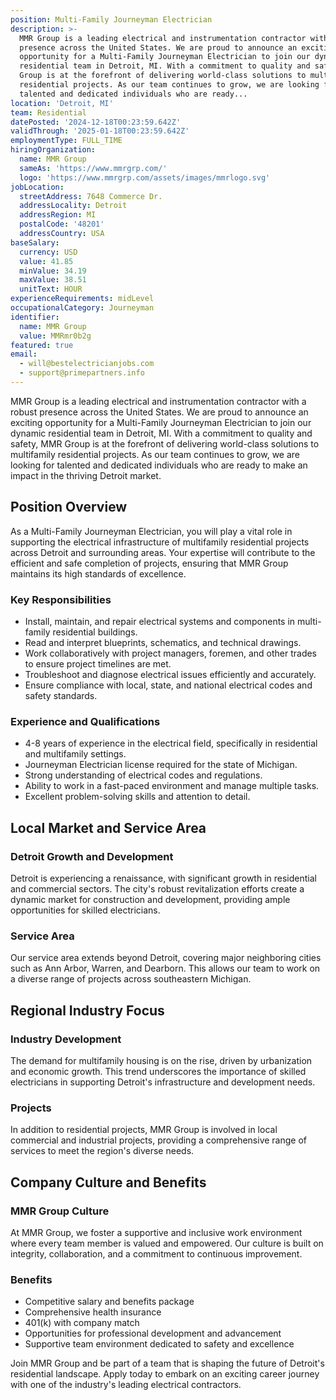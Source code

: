 ```yaml
---
position: Multi-Family Journeyman Electrician
description: >-
  MMR Group is a leading electrical and instrumentation contractor with a robust
  presence across the United States. We are proud to announce an exciting
  opportunity for a Multi-Family Journeyman Electrician to join our dynamic
  residential team in Detroit, MI. With a commitment to quality and safety, MMR
  Group is at the forefront of delivering world-class solutions to multifamily
  residential projects. As our team continues to grow, we are looking for
  talented and dedicated individuals who are ready...
location: 'Detroit, MI'
team: Residential
datePosted: '2024-12-18T00:23:59.642Z'
validThrough: '2025-01-18T00:23:59.642Z'
employmentType: FULL_TIME
hiringOrganization:
  name: MMR Group
  sameAs: 'https://www.mmrgrp.com/'
  logo: 'https://www.mmrgrp.com/assets/images/mmrlogo.svg'
jobLocation:
  streetAddress: 7648 Commerce Dr.
  addressLocality: Detroit
  addressRegion: MI
  postalCode: '48201'
  addressCountry: USA
baseSalary:
  currency: USD
  value: 41.85
  minValue: 34.19
  maxValue: 38.51
  unitText: HOUR
experienceRequirements: midLevel
occupationalCategory: Journeyman
identifier:
  name: MMR Group
  value: MMRmr0b2g
featured: true
email:
  - will@bestelectricianjobs.com
  - support@primepartners.info
---
```




MMR Group is a leading electrical and instrumentation contractor with a robust presence across the United States. We are proud to announce an exciting opportunity for a Multi-Family Journeyman Electrician to join our dynamic residential team in Detroit, MI. With a commitment to quality and safety, MMR Group is at the forefront of delivering world-class solutions to multifamily residential projects. As our team continues to grow, we are looking for talented and dedicated individuals who are ready to make an impact in the thriving Detroit market.

## Position Overview

As a Multi-Family Journeyman Electrician, you will play a vital role in supporting the electrical infrastructure of multifamily residential projects across Detroit and surrounding areas. Your expertise will contribute to the efficient and safe completion of projects, ensuring that MMR Group maintains its high standards of excellence.

### Key Responsibilities

- Install, maintain, and repair electrical systems and components in multi-family residential buildings.
- Read and interpret blueprints, schematics, and technical drawings.
- Work collaboratively with project managers, foremen, and other trades to ensure project timelines are met.
- Troubleshoot and diagnose electrical issues efficiently and accurately.
- Ensure compliance with local, state, and national electrical codes and safety standards.

### Experience and Qualifications

- 4-8 years of experience in the electrical field, specifically in residential and multifamily settings.
- Journeyman Electrician license required for the state of Michigan.
- Strong understanding of electrical codes and regulations.
- Ability to work in a fast-paced environment and manage multiple tasks.
- Excellent problem-solving skills and attention to detail.

## Local Market and Service Area

### Detroit Growth and Development

Detroit is experiencing a renaissance, with significant growth in residential and commercial sectors. The city's robust revitalization efforts create a dynamic market for construction and development, providing ample opportunities for skilled electricians.

### Service Area

Our service area extends beyond Detroit, covering major neighboring cities such as Ann Arbor, Warren, and Dearborn. This allows our team to work on a diverse range of projects across southeastern Michigan.

## Regional Industry Focus

### Industry Development

The demand for multifamily housing is on the rise, driven by urbanization and economic growth. This trend underscores the importance of skilled electricians in supporting Detroit's infrastructure and development needs.

### Projects

In addition to residential projects, MMR Group is involved in local commercial and industrial projects, providing a comprehensive range of services to meet the region's diverse needs.

## Company Culture and Benefits

### MMR Group Culture

At MMR Group, we foster a supportive and inclusive work environment where every team member is valued and empowered. Our culture is built on integrity, collaboration, and a commitment to continuous improvement.

### Benefits

- Competitive salary and benefits package
- Comprehensive health insurance
- 401(k) with company match
- Opportunities for professional development and advancement
- Supportive team environment dedicated to safety and excellence

Join MMR Group and be part of a team that is shaping the future of Detroit's residential landscape. Apply today to embark on an exciting career journey with one of the industry's leading electrical contractors.
